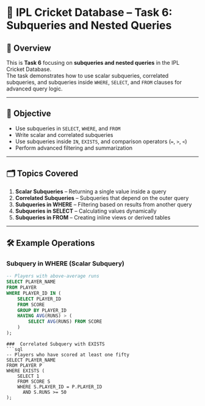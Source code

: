 # 🏏 IPL Cricket Database – Task 6: Subqueries and Nested Queries

## 📌 Overview
This is **Task 6** focusing on **subqueries and nested queries** in the IPL Cricket Database.  
The task demonstrates how to use scalar subqueries, correlated subqueries, and subqueries inside `WHERE`, `SELECT`, and `FROM` clauses for advanced query logic.

---

## 🎯 Objective
- Use subqueries in `SELECT`, `WHERE`, and `FROM`  
- Write scalar and correlated subqueries  
- Use subqueries inside `IN`, `EXISTS`, and comparison operators (`=`, `>`, `<`)  
- Perform advanced filtering and summarization  

---

## 🗂 Topics Covered
1. **Scalar Subqueries** – Returning a single value inside a query  
2. **Correlated Subqueries** – Subqueries that depend on the outer query  
3. **Subqueries in WHERE** – Filtering based on results from another query  
4. **Subqueries in SELECT** – Calculating values dynamically  
5. **Subqueries in FROM** – Creating inline views or derived tables  

---

## 🛠 Example Operations

### Subquery in WHERE (Scalar Subquery)
```sql
-- Players with above-average runs
SELECT PLAYER_NAME
FROM PLAYER
WHERE PLAYER_ID IN (
    SELECT PLAYER_ID
    FROM SCORE
    GROUP BY PLAYER_ID
    HAVING AVG(RUNS) > (
        SELECT AVG(RUNS) FROM SCORE
    )
);
```
```
###  Correlated Subquery with EXISTS
```sql
-- Players who have scored at least one fifty
SELECT PLAYER_NAME
FROM PLAYER P
WHERE EXISTS (
    SELECT 1
    FROM SCORE S
    WHERE S.PLAYER_ID = P.PLAYER_ID
      AND S.RUNS >= 50
);
```

